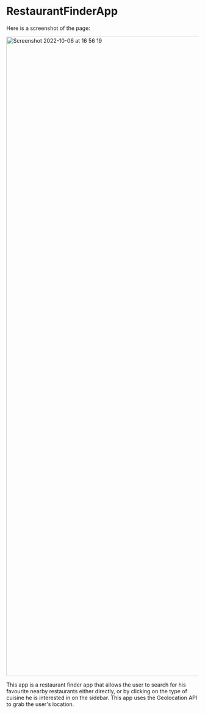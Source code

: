 # RestaurantFinderApp

Here is a screenshot of the page: 

<img width="1678" alt="Screenshot 2022-10-06 at 16 56 19" src="https://user-images.githubusercontent.com/71894732/194363070-8339e2a0-f100-4175-abd6-e361126fb50a.png">

This app is a restaurant finder app that allows the user to search for his favourite nearby restaurants either directly, 
or by clicking on the type of cuisine he is interested in on the sidebar. This app uses the Geolocation API to grab the user's location.
